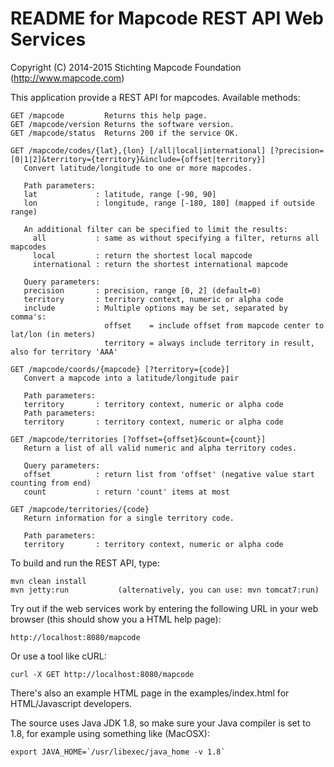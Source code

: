 # README for Mapcode REST API Web Services 
 
Copyright (C) 2014-2015 Stichting Mapcode Foundation (http://www.mapcode.com)

This application provide a REST API for mapcodes. 
Available methods:
    
    GET /mapcode         Returns this help page.
    GET /mapcode/version Returns the software version.
    GET /mapcode/status  Returns 200 if the service OK.
    
    GET /mapcode/codes/{lat},{lon} [/all|local|international] [?precision=[0|1|2]&territory={territory}&include={offset|territory}]
       Convert latitude/longitude to one or more mapcodes.
    
       Path parameters:
       lat             : latitude, range [-90, 90]
       lon             : longitude, range [-180, 180] (mapped if outside range)
    
       An additional filter can be specified to limit the results:
         all           : same as without specifying a filter, returns all mapcodes
         local         : return the shortest local mapcode
         international : return the shortest international mapcode
    
       Query parameters:
       precision       : precision, range [0, 2] (default=0)
       territory       : territory context, numeric or alpha code
       include         : Multiple options may be set, separated by comma's:
                         offset    = include offset from mapcode center to lat/lon (in meters)
                         territory = always include territory in result, also for territory 'AAA'
    
    GET /mapcode/coords/{mapcode} [?territory={code}]
       Convert a mapcode into a latitude/longitude pair
    
       Path parameters:
       territory       : territory context, numeric or alpha code
       Path parameters:
       territory       : territory context, numeric or alpha code
    
    GET /mapcode/territories [?offset={offset}&count={count}]
       Return a list of all valid numeric and alpha territory codes.
    
       Query parameters:
       offset          : return list from 'offset' (negative value start counting from end)
       count           : return 'count' items at most
    
    GET /mapcode/territories/{code}
       Return information for a single territory code.
    
       Path parameters:
       territory       : territory context, numeric or alpha code

To build and run the REST API, type:

    mvn clean install
    mvn jetty:run           (alternatively, you can use: mvn tomcat7:run)
    
Try out if the web services work by entering the following URL in your web browser
(this should show you a HTML help page):

    http://localhost:8080/mapcode
    
Or use a tool like cURL:
    
    curl -X GET http://localhost:8080/mapcode
    

There's also an example HTML page in the examples/index.html for HTML/Javascript developers. 

The source uses Java JDK 1.8, so make sure your Java compiler is set to 1.8, for example
using something like (MacOSX):

    export JAVA_HOME=`/usr/libexec/java_home -v 1.8`
